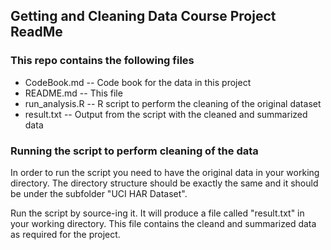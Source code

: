 ## Getting and Cleaning Data Course Project ReadMe

### This repo contains the following files

* CodeBook.md -- Code book for the data in this project
* README.md -- This file
* run_analysis.R -- R script to perform the cleaning of the original dataset
* result.txt -- Output from the script with the cleaned and summarized data

### Running the script to perform cleaning of the data

In order to run the script you need to have the original data in your working directory.
The directory structure should be exactly the same and it should be under the subfolder
"UCI HAR Dataset".

Run the script by source-ing it. It will produce a file called "result.txt" in your working directory.
This file contains the cleand and summarized data as required for the project.
